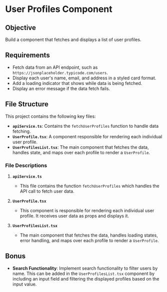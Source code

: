 # User Profiles Component

## Objective
Build a component that fetches and displays a list of user profiles.

## Requirements
- Fetch data from an API endpoint, such as `https://jsonplaceholder.typicode.com/users`.
- Display each user's name, email, and address in a styled card format.
- Add a loading indicator that shows while data is being fetched.
- Display an error message if the data fetch fails.

## File Structure
This project contains the following key files:

- **`apiService.ts`**: Contains the `fetchUserProfiles` function to handle data fetching.
- **`UserProfile.tsx`**: A component responsible for rendering each individual user profile.
- **`UserProfilesList.tsx`**: The main component that fetches the data, handles state, and maps over each profile to render a `UserProfile`.

### File Descriptions

1. **`apiService.ts`**
   - This file contains the function `fetchUserProfiles` which handles the API call to fetch user data.

2. **`UserProfile.tsx`**
   - This component is responsible for rendering each individual user profile. It receives user data as props and displays it.

3. **`UserProfilesList.tsx`**
   - The main component that fetches the data, handles loading states, error handling, and maps over each profile to render a `UserProfile`.

## Bonus
- **Search Functionality**: Implement search functionality to filter users by name. This can be added in the `UserProfilesList.tsx` component by including an input field and filtering the displayed profiles based on the input value.

